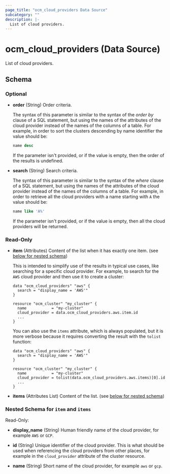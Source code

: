 ```yaml
---
page_title: "ocm_cloud_providers Data Source"
subcategory: ""
description: |-
  List of cloud providers.
---
```


# ocm_cloud_providers (Data Source)

List of cloud providers.

## Schema

### Optional

- **order** (String) Order criteria.

  The syntax of this parameter is similar to the syntax of the _order by_ clause
  of a SQL statement, but using the names of the attributes of the cloud
  provider instead of the names of the columns of a table. For example, in order
  to sort the clusters descending by name identifier the value should be:

  ```sql
  name desc
  ```

  If the parameter isn't provided, or if the value is empty, then the order of
  the results is undefined.

- **search** (String) Search criteria.

  The syntax of this parameter is similar to the syntax of the _where_ clause
  of a SQL statement, but using the names of the attributes of the cloud
  provider instead of the names of the columns of a table. For example, in
  order to retrieve all the cloud providers with a name starting with `A` the
  value should be:

  ```sql
  name like 'A%'
  ```

  If the parameter isn't provided, or if the value is empty, then all the
  cloud providers will be returned.

### Read-Only

- **item** (Attributes) Content of the list when it has exactly one item. (see
  [below for nested schema](#nestedatt--items))

  This is intended to simplify use of the results in typical use cases, like
  searching for a specific cloud provider. For example, to search for the
  `AWS` cloud provider and then use it to create a cluster:

  ```hcl
  data "ocm_cloud_providers" "aws" {
    search = "display_name = 'AWS'"
  }

  resource "ocm_cluster" "my_cluster" {
    name           = "my-cluster"
    cloud_provider = data.ocm_cloud_providers.aws.item.id
    ...
  }
  ```

  You can also use the `items` attribute, which is always populated, but it is
  more verbose because it requires converting the result with the `tolist`
  function:

  ```hcl
  data "ocm_cloud_providers" "aws" {
    search = "display_name = 'AWS'"
  }

  resource "ocm_cluster" "my_cluster" {
    name           = "my-cluster"
    cloud_provider = tolist(data.ocm_cloud_providers.aws.items)[0].id
    ...
  }
  ```

- **items** (Attributes List) Content of the list. (see [below for nested
  schema](#nestedatt--items))

<a id="nestedatt--items"></a>
### Nested Schema for `item` and `items`

Read-Only:

- **display_name** (String) Human friendly name of the cloud provider, for
  example `AWS` or `GCP`.

- **id** (String) Unique identifier of the cloud provider. This is what should
  be used when referencing the cloud providers from other places, for example in
  the `cloud_provider` attribute of the cluster resource.

- **name** (String) Short name of the cloud provider, for example `aws` or `gcp`.